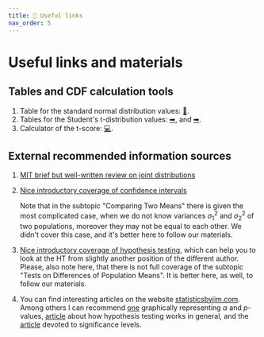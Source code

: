 ```yaml
---
title: 🔧 Useful links
nav_order: 5
---
```


# Useful links and materials

## Tables and CDF calculation tools

1. Table for the standard normal distribution values: [🔮](http://statcalculators.com/z-score-table-standard-normal-distribution/).
2. Tables for the Student's t-distribution values: [➡](https://www.statology.org/how-to-read-t-distribution-table/), and [➡](https://www.tdistributiontable.com/).
3. Calculator of the t-score: [💻](https://stattrek.com/online-calculator/t-distribution.aspx).

## External recommended information sources

1. [MIT brief but well-written review on joint distributions](https://math.mit.edu/~dav/05.dir/class7-prep-a.pdf)

2. [Nice introductory coverage of confidence intervals](./documents/Confidence_Intervals_external_material.pdf)

    Note that in the subtopic "Comparing Two Means" there is given the most complicated case, when we do not know variances $\sigma_1^2$ and $\sigma_2^2$ of two populations, moreover they may not be equal to each other. We didn't cover this case, and it's better here to follow our materials.

3. [Nice introductory coverage of hypothesis testing](./documents/Hypothesis_Testing_external_material.pdf), which can help you to look at the HT from slightly another position of the different author.
	Please, also note here, that there is not full coverage of the subtopic "Tests on Differences of Population Means". It is better here, as well, to follow our materials.
	
4. You can find interesting articles on the website [statisticsbyjim.com](https://statisticsbyjim.com/). Among others I can recommend [one](https://statisticsbyjim.com/hypothesis-testing/hypothesis-tests-significance-levels-alpha-p-values/) graphically representing $\alpha$ and $p$-values, [article](https://statisticsbyjim.com/hypothesis-testing/statistical-hypothesis-testing-overview/) about how hypothesis testing works in general, and the [article](https://statisticsbyjim.com/hypothesis-testing/significance-levels/) devoted to significance levels.
